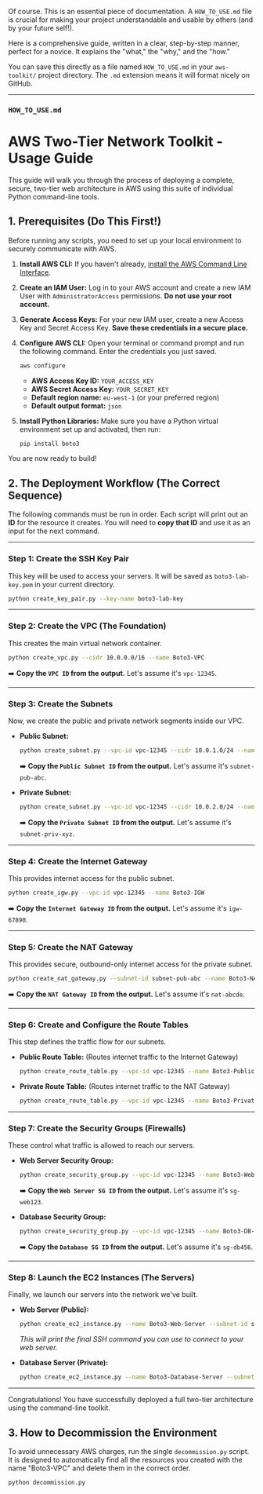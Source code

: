 Of course. This is an essential piece of documentation. A `HOW_TO_USE.md` file is crucial for making your project understandable and usable by others (and by your future self!).

Here is a comprehensive guide, written in a clear, step-by-step manner, perfect for a novice. It explains the "what," the "why," and the "how."

You can save this directly as a file named `HOW_TO_USE.md` in your `aws-toolkit/` project directory. The `.md` extension means it will format nicely on GitHub.

---

### `HOW_TO_USE.md`

# AWS Two-Tier Network Toolkit - Usage Guide

This guide will walk you through the process of deploying a complete, secure, two-tier web architecture in AWS using this suite of individual Python command-line tools.

## 1. Prerequisites (Do This First!)

Before running any scripts, you need to set up your local environment to securely communicate with AWS.

1.  **Install AWS CLI:** If you haven't already, [install the AWS Command Line Interface](https://docs.aws.amazon.com/cli/latest/userguide/getting-started-install.html).
2.  **Create an IAM User:** Log in to your AWS account and create a new IAM User with `AdministratorAccess` permissions. **Do not use your root account.**
3.  **Generate Access Keys:** For your new IAM user, create a new Access Key and Secret Access Key. **Save these credentials in a secure place.**
4.  **Configure AWS CLI:** Open your terminal or command prompt and run the following command. Enter the credentials you just saved.
    ```bash
    aws configure
    ```
    *   **AWS Access Key ID:** `YOUR_ACCESS_KEY`
    *   **AWS Secret Access Key:** `YOUR_SECRET_KEY`
    *   **Default region name:** `eu-west-1` (or your preferred region)
    *   **Default output format:** `json`

5.  **Install Python Libraries:** Make sure you have a Python virtual environment set up and activated, then run:
    ```bash
    pip install boto3
    ```

You are now ready to build!

## 2. The Deployment Workflow (The Correct Sequence)

The following commands must be run in order. Each script will print out an **ID** for the resource it creates. You will need to **copy that ID** and use it as an input for the next command.

---
### **Step 1: Create the SSH Key Pair**
This key will be used to access your servers. It will be saved as `boto3-lab-key.pem` in your current directory.

```bash
python create_key_pair.py --key-name boto3-lab-key
```

---
### **Step 2: Create the VPC (The Foundation)**
This creates the main virtual network container.

```bash
python create_vpc.py --cidr 10.0.0.0/16 --name Boto3-VPC
```
➡️ **Copy the `VPC ID` from the output.** Let's assume it's `vpc-12345`.

---
### **Step 3: Create the Subnets**
Now, we create the public and private network segments inside our VPC.

*   **Public Subnet:**
    ```bash
    python create_subnet.py --vpc-id vpc-12345 --cidr 10.0.1.0/24 --name Boto3-Public-Subnet
    ```
    ➡️ **Copy the `Public Subnet ID` from the output.** Let's assume it's `subnet-pub-abc`.

*   **Private Subnet:**
    ```bash
    python create_subnet.py --vpc-id vpc-12345 --cidr 10.0.2.0/24 --name Boto3-Private-Subnet
    ```
    ➡️ **Copy the `Private Subnet ID` from the output.** Let's assume it's `subnet-priv-xyz`.

---
### **Step 4: Create the Internet Gateway**
This provides internet access for the public subnet.

```bash
python create_igw.py --vpc-id vpc-12345 --name Boto3-IGW
```
➡️ **Copy the `Internet Gateway ID` from the output.** Let's assume it's `igw-67890`.

---
### **Step 5: Create the NAT Gateway**
This provides secure, outbound-only internet access for the private subnet.

```bash
python create_nat_gateway.py --subnet-id subnet-pub-abc --name Boto3-NAT-GW
```
➡️ **Copy the `NAT Gateway ID` from the output.** Let's assume it's `nat-abcde`.

---
### **Step 6: Create and Configure the Route Tables**
This step defines the traffic flow for our subnets.

*   **Public Route Table:** (Routes internet traffic to the Internet Gateway)
    ```bash
    python create_route_table.py --vpc-id vpc-12345 --name Boto3-Public-RT --subnet-id subnet-pub-abc --gateway-id igw-67890
    ```

*   **Private Route Table:** (Routes internet traffic to the NAT Gateway)
    ```bash
    python create_route_table.py --vpc-id vpc-12345 --name Boto3-Private-RT --subnet-id subnet-priv-xyz --nat-gateway-id nat-abcde
    ```

---
### **Step 7: Create the Security Groups (Firewalls)**
These control what traffic is allowed to reach our servers.

*   **Web Server Security Group:**
    ```bash
    python create_security_group.py --vpc-id vpc-12345 --name Boto3-Web-SG --desc "Web Server SG" --allow-http --allow-ssh
    ```
    ➡️ **Copy the `Web Server SG ID` from the output.** Let's assume it's `sg-web123`.

*   **Database Security Group:**
    ```bash
    python create_security_group.py --vpc-id vpc-12345 --name Boto3-DB-SG --desc "Database SG" --allow-mysql-from sg-web123
    ```
    ➡️ **Copy the `Database SG ID` from the output.** Let's assume it's `sg-db456`.

---
### **Step 8: Launch the EC2 Instances (The Servers)**
Finally, we launch our servers into the network we've built.

*   **Web Server (Public):**
    ```bash
    python create_ec2_instance.py --name Boto3-Web-Server --subnet-id subnet-pub-abc --key-name boto3-lab-key --sg-id sg-web123 --public
    ```
    *This will print the final SSH command you can use to connect to your web server.*

*   **Database Server (Private):**
    ```bash
    python create_ec2_instance.py --name Boto3-Database-Server --subnet-id subnet-priv-xyz --key-name boto3-lab-key --sg-id sg-db456
    ```

---

Congratulations! You have successfully deployed a full two-tier architecture using the command-line toolkit.

## 3. How to Decommission the Environment

To avoid unnecessary AWS charges, run the single `decommission.py` script. It is designed to automatically find all the resources you created with the name "Boto3-VPC" and delete them in the correct order.

```bash
python decommission.py
```
